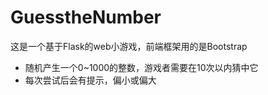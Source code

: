 # GuesstheNumber

这是一个基于Flask的web小游戏，前端框架用的是Bootstrap

- 随机产生一个0~1000的整数，游戏者需要在10次以内猜中它
- 每次尝试后会有提示，偏小或偏大